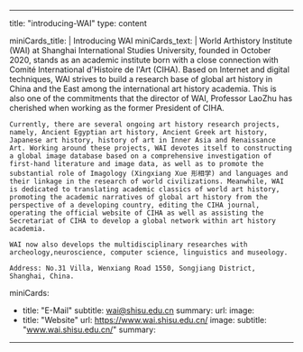 ---

title: "introducing-WAI"
type: content

miniCards_title: | 
    Introducing WAI
miniCards_text: | 
    World Arthistory Institute (WAI) at Shanghai International Studies University, founded in October 2020, stands as an academic institute born with a close connection with Comité International d'Histoire de l'Art (CIHA). Based on Internet and digital techniques, WAI strives to build a research base of global art history in China and the East among the international art history academia. This is also one of the commitments that the director of WAI, Professor LaoZhu has cherished when working as the former President of CIHA. 

    Currently, there are several ongoing art history research projects, namely, Ancient Egyptian art history, Ancient Greek art history, Japanese art history, history of art in Inner Asia and Renaissance Art. Working around these projects, WAI devotes itself to constructing a global image database based on a comprehensive investigation of first-hand literature and image data, as well as to promote the substantial role of Imagology (Xingxiang Xue 形相学) and languages and their linkage in the research of world civilizations. Meanwhile, WAI is dedicated to translating academic classics of world art history, promoting the academic narratives of global art history from the perspective of a developing country, editing the CIHA journal, operating the official website of CIHA as well as assisting the Secretariat of CIHA to develop a global network within art history academia. 

    WAI now also develops the multidisciplinary researches with archeology,neuroscience, computer science, linguistics and museology.

    Address: No.31 Villa, Wenxiang Road 1550, Songjiang District, Shanghai, China.

miniCards:
  - title: "E-Mail"
    subtitle: wai@shisu.edu.cn
    summary: 
    url: 
    image: 
  - title: "Website"
    url: https://www.wai.shisu.edu.cn/
    image: 
    subtitle:  "www.wai.shisu.edu.cn/"
    summary:

---